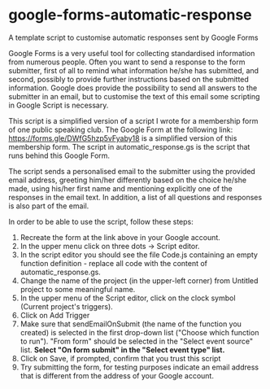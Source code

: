 # google-forms-automatic-response
A template script to customise automatic responses sent by Google Forms


Google Forms is a very useful tool for collecting standardised information from numerous people. Often you want to send a response to the form submitter, first of all to remind what information he/she has submitted, and second, possibly to provide further instructions based on the submitted information. Google does provide the possibility to send all answers to the submitter in an email, but to customise the text of this email some scripting in Google Script is necessary.

This script is a simplified version of a script I wrote for a membership form of one public speaking club. 
The Google Form at the following link:  https://forms.gle/DWfG5hzp5vFyaby18 is a simplified version of this membership form.
The script in automatic_response.gs is the script that runs behind this Google Form.

The script sends a personalised email to the submitter using the provided email address, greeting him/her differently based on the choice he/she made, using his/her first name and mentioning explicitly one of the responses in the email text. In addition, a list of all questions and responses is also part of the email.

In order to be able to use the script, follow these steps:

1. Recreate the form at the link above in your Google account.
1. In the upper menu click on three dots -> Script editor.
1. In the script editor you should see the file Code.js containing an empty function definition - replace all code with the content of automatic_response.gs.
1. Change the name of the project (in the upper-left corner) from Untitled project to some meaningful name.
1. In the upper menu of the Script editor, click on the clock symbol (Current project's triggers).
1. Click on Add Trigger
1. Make sure that sendEmailOnSubmit (the name of the function you created) is selected in the first drop-down list ("Choose which function to run"). "From form" should be selected in the "Select event source" list. **Select "On form submit" in the "Select event type" list.**
1. Click on Save, if prompted, confirm that you trust this script
1. Try submitting the form, for testing purposes indicate an email address that is different from the address of your Google account.
